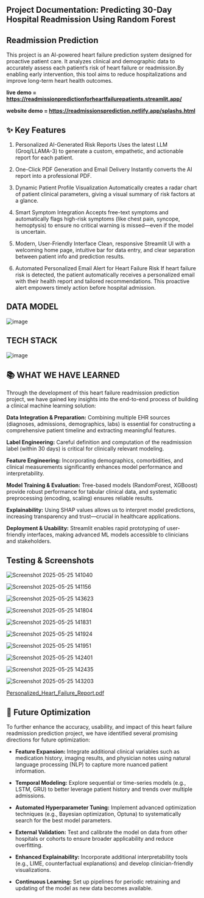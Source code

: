 ## Project Documentation: Predicting 30-Day Hospital Readmission Using Random Forest
## Readmission Prediction



This project is an AI-powered heart failure prediction system designed for proactive patient care.
It analyzes clinical and demographic data to accurately assess each patient’s risk of heart failure or readmission.By enabling early intervention, this tool aims to reduce hospitalizations and improve long-term heart health outcomes.



**live demo  = https://readmissionpredictionforheartfailurepatients.streamlit.app/**

**website demo  = https://readmissionsprediction.netlify.app/splashs.html**

## ✨ Key Features

1. Personalized AI-Generated Risk Reports
Uses the latest LLM (Groq/LLAMA-3) to generate a custom, empathetic, and actionable report for each patient.

2. One-Click PDF Generation and Email Delivery
Instantly converts the AI report into a professional PDF.

3. Dynamic Patient Profile Visualization
Automatically creates a radar chart of patient clinical parameters, giving a visual summary of risk factors at a glance.

4. Smart Symptom Integration
Accepts free-text symptoms and automatically flags high-risk symptoms (like chest pain, syncope, hemoptysis) to ensure no critical warning is missed—even if the model is uncertain.

5. Modern, User-Friendly Interface
Clean, responsive Streamlit UI with a welcoming home page, intuitive bar for data entry, and clear separation between patient info and prediction results.

6. Automated Personalized Email Alert for Heart Failure Risk
If heart failure risk is detected, the patient automatically receives a personalized email with their health report and tailored recommendations. This proactive alert empowers timely action before hospital admission.

## DATA MODEL

![image](https://github.com/user-attachments/assets/ceedcdbc-61f9-4b42-84d6-8152ad3a368d)

## TECH STACK

![image](https://github.com/user-attachments/assets/874b8927-9f0e-47ba-a32e-78ca891eb153)

## 📚 WHAT WE HAVE LEARNED

Through the development of this heart failure readmission prediction project, we have gained key insights into the end-to-end process of building a clinical machine learning solution:

**Data Integration & Preparation:**
Combining multiple EHR sources (diagnoses, admissions, demographics, labs) is essential for constructing a comprehensive patient timeline and extracting meaningful features.

**Label Engineering:**
Careful definition and computation of the readmission label (within 30 days) is critical for clinically relevant modeling.

**Feature Engineering:**
Incorporating demographics, comorbidities, and clinical measurements significantly enhances model performance and interpretability.

**Model Training & Evaluation:**
Tree-based models (RandomForest, XGBoost) provide robust performance for tabular clinical data, and systematic preprocessing (encoding, scaling) ensures reliable results.

**Explainability:**
Using SHAP values allows us to interpret model predictions, increasing transparency and trust—crucial in healthcare applications.

**Deployment & Usability:**
Streamlit enables rapid prototyping of user-friendly interfaces, making advanced ML models accessible to clinicians and stakeholders.


## Testing & Screenshots

![Screenshot 2025-05-25 141040](https://github.com/user-attachments/assets/926d26e9-e7f8-4abd-a414-2375dcb8c0cb)

![Screenshot 2025-05-25 141156](https://github.com/user-attachments/assets/0812cfd0-42fd-411b-8529-9c0bfc9b8f65)

![Screenshot 2025-05-25 143623](https://github.com/user-attachments/assets/a9660d26-51ae-4754-a3aa-570bc407c862)

![Screenshot 2025-05-25 141804](https://github.com/user-attachments/assets/87e43628-d02a-4588-8a7a-cadfe22af572)

![Screenshot 2025-05-25 141831](https://github.com/user-attachments/assets/5f913665-2e2e-4d9d-972b-05d6cb280cc9)

![Screenshot 2025-05-25 141924](https://github.com/user-attachments/assets/c7c7828e-b60c-454c-885b-b57fe1ad86bd)

![Screenshot 2025-05-25 141951](https://github.com/user-attachments/assets/2e43c5aa-15c3-4261-97e7-32d533eac55d)

![Screenshot 2025-05-25 142401](https://github.com/user-attachments/assets/6020bffa-7cee-4667-ac75-b3fc6c9d4469)

![Screenshot 2025-05-25 142435](https://github.com/user-attachments/assets/9934018c-f615-4991-a97f-10511fa40763)

![Screenshot 2025-05-25 143203](https://github.com/user-attachments/assets/e7a100b5-f8bb-46dc-8e82-d6fdf9a95752)

[Personalized_Heart_Failure_Report.pdf](https://github.com/user-attachments/files/20430123/Personalized_Heart_Failure_Report.pdf)

## 🚀 Future Optimization

To further enhance the accuracy, usability, and impact of this heart failure readmission prediction project, we have identified several promising directions for future optimization:

- **Feature Expansion:**
  Integrate additional clinical variables such as medication history, imaging results, and physician notes using natural language processing (NLP) to capture more nuanced patient information.

- **Temporal Modeling:**
 Explore sequential or time-series models (e.g., LSTM, GRU) to better leverage patient history and trends over multiple admissions.

- **Automated Hyperparameter Tuning:**
Implement advanced optimization techniques (e.g., Bayesian optimization, Optuna) to systematically search for the best model parameters.

- **External Validation:**
Test and calibrate the model on data from other hospitals or cohorts to ensure broader applicability and reduce overfitting.

- **Enhanced Explainability:**
Incorporate additional interpretability tools (e.g., LIME, counterfactual explanations) and develop clinician-friendly visualizations.

- **Continuous Learning:**
Set up pipelines for periodic retraining and updating of the model as new data becomes available.








